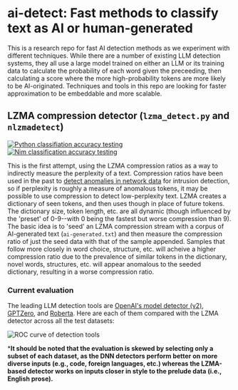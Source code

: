 # ai-detect: Fast methods to classify text as AI or human-generated

This is a research repo for fast AI detection methods as we experiment with different techniques.
While there are a number of existing LLM detection systems, they all use a large model trained on either an LLM or
its training data to calculate the probability of each word given the preceeding, then calculating a score where
the more high-probability tokens are more likely to be AI-originated. Techniques and tools in this repo are looking for
faster approximation to be embeddable and more scalable.

## LZMA compression detector (`lzma_detect.py` and `nlzmadetect`)

[![Python classifiation accuracy testing](https://github.com/Tail-Pipe/ai-detect/actions/workflows/pytest.yml/badge.svg)](https://github.com/Tail-Pipe/ai-detect/actions/workflows/pytest.yml)
[![Nim classification accuracy testing](https://github.com/Tail-Pipe/ai-detect/actions/workflows/nimtest.yml/badge.svg)](https://github.com/Tail-Pipe/ai-detect/actions/workflows/nimtest.yml)

This is the first attempt, using the LZMA compression ratios as a way to indirectly measure the perplexity of a text.
Compression ratios have been used in the past to [detect anomalies in network data](http://owncloud.unsri.ac.id/journal/security/ontheuse_compression_Network_anomaly_detec.pdf)
for intrusion detection, so if perplexity is roughly a measure of anomalous tokens, it may be possible to use compression to detect low-perplexity text.
LZMA creates a dictionary of seen tokens, and then uses though in place of future tokens. The dictionary size, token length, etc.
are all dynamic (though influenced by the 'preset' of 0-9--with 0 being the fastest but worse compression than 9). The basic idea
is to 'seed' an LZMA compression stream with a corpus of AI-generated text (`ai-generated.txt`) and then measure the compression ratio of 
just the seed data with that of the sample appended. Samples that follow more closely in word choice, structure, etc. will acheive a higher 
compression ratio due to the prevalence of similar tokens in the dictionary, novel words, structures, etc. will appear anomalous to the seeded
dictionary, resulting in a worse compression ratio.

### Current evaluation

The leading LLM detection tools are [OpenAI's model detector (v2)](https://openai.com/blog/new-ai-classifier-for-indicating-ai-written-text), [GPTZero](https://gptzero.me/), and [Roberta](https://huggingface.co/roberta-base-openai-detector). Here are each of them compared with the LZMA detector across all the test datasets:

![ROC curve of detection tools](https://github.com/Tail-Pipe/ai-detect/blob/main/ai_detect_roc.png?raw=true)

***It should be noted that the evaluation is skewed by selecting only a subset of each dataset, as the DNN detectors perform better on more diverse inputs (e.g., code, foreign languages, etc.) whereas the LZMA-based detector works on inputs closer in style to the prelude data (i.e., English prose).**
